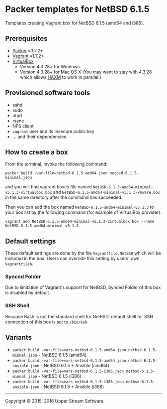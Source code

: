 # Packer templates for NetBSD 6.1.5

Templates creating Vagrant box for NetBSD 6.1.5 (amd64 and i386).

## Prerequisites

* [Packer] v0.7.2+
* [Vagrant] v1.7.2+
* [VirtualBox]
	* Version 4.3.28+ for Windows
	* Version 4.3.28+ for Mac OS X (You may want to stay with 4.3.28 which allows [HAXM] to work in parallel.)

[Packer]: https://www.packer.io/ "Packer by HashiCorp"
[Vagrant]: https://www.vagrantup.com/ "Vagrant"
[VirtualBox]: https://www.virtualbox.org/ "Oracle VM VirtualBox"
[HAXM]: https://software.intel.com/en-us/android/articles/intel-hardware-accelerated-execution-manager
        "Intel&reg; Hardware Accelerated Execution Manager"

## Provisioned software tools

* sshd
* sudo
* ntpd
* rsync
* NFS client
* `vagrant` user and its insecure public key
* ... and their dependencies

## How to create a box

From the terminal, invoke the following command:

	packer build -var-file=netbsd-6.1.5-amd64.json netbsd-6.1.5-minimal.json

and you will find vagrant boxes file named `NetBSD-6.1.5-amd64-minimal-v5.1.3-virtualbox.box`
and `NetBSD-6.1.5-amd64-minimal-v5.1.3-vmware.box` in the same directory after the command has succeeded.

Then you can add the box named `NetBSD-6.1.5-amd64-minimal-v5.1.3` to your box list
by the following command (for example of VirtualBox provider):

	vagrant add NetBSD-6.1.5-amd64-minimal-v5.1.3-virtualbox.box --name NetBSD-6.1.5-amd64-minimal-v5.1.3

## Default settings

These default settings are done by the file `Vagrantfile.NetBSD` which will be included in the box.
Users can override this setting by users' own `Vagrantfile`s.

### Synced Folder

Due to limitation of Vagrant's support for NetBSD, Synced Folder of this box is disabled by default.

### SSH Shell

Because Bash is not the standard shell for NetBSD, default shell for SSH connection of this box
is set to `/bin/ksh`.

## Variants

* `packer build -var-file=vars-netbsd-6.1.5-amd64.json netbsd-6.1.5-minmal.json` - NetBSD 6.1.5 (amd64)
* `packer build -var-file=vars-netbsd-6.1.5-amd64.json netbsd-6.1.5-ansible.json` - NetBSD 6.1.5 + Ansible (amd64)
* `packer build -var-file=vars-netbsd-6.1.5-i386.json netbsd-6.1.5-minmal.json` - NetBSD 6.1.5 (i386)
* `packer build -var-file=vars-netbsd-6.1.5-i386.json netbsd-6.1.5-ansible.json` - NetBSD 6.1.5 + Ansible (i386)

- - -

Copyright &copy; 2015, 2016 Upper Stream Software.
